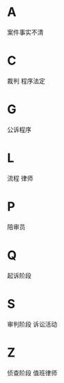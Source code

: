 
# A

案件事实不清

# C

裁判
程序法定

# G

公诉程序

# L

流程
律师

# P

陪审员

# Q

起诉阶段

# S

审判阶段
诉讼活动

# Z

侦查阶段
值班律师

